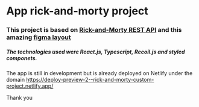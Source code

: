 # App rick-and-morty project

### This project is based on [Rick-and-Morty REST API](https://rickandmortyapi.com/) and this amazing [figma layout](https://www.figma.com/file/cYJvmWGM32sJHU6anepUEj/Rick-and-Morty-(web-responsive)-(Community)?node-id=106-624&t=DI3UQNwKEn7rGnec-0) 

##### The technologies used were React.js, Typescript, Recoil.js and styled componets.

The app is still in development but is already deployed on Netlify under the domain https://deploy-preview-2--rick-and-morty-custom-project.netlify.app/

Thank you

